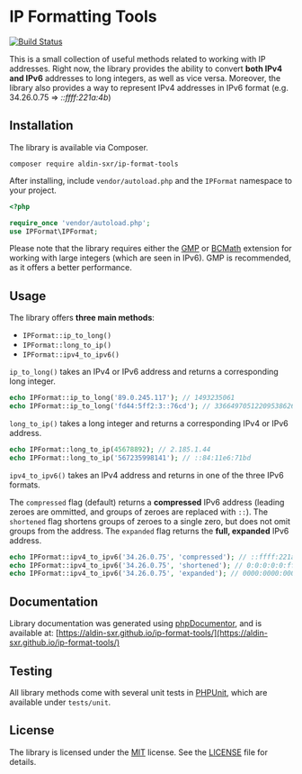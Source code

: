 # IP Formatting Tools
[![Build Status](https://travis-ci.com/Aldin-SXR/ip-format-tools.svg?branch=master)](https://travis-ci.com/Aldin-SXR/ip-format-tools)

This is a small collection of useful methods related to working with IP addresses. Right now, the library provides the ability to convert **both IPv4 and IPv6** addresses to long integers, as well as vice versa. Moreover, the library also provides a way to represent IPv4 addresses in IPv6 format (e.g. 34.26.0.75 => *::ffff:221a:4b*)

## Installation

The library is available via Composer.

`composer require aldin-sxr/ip-format-tools`

After installing, include `vendor/autoload.php` and the `IPFormat` namespace to your project.

```php
<?php

require_once 'vendor/autoload.php';
use IPFormat\IPFormat;
```

Please note that the library requires either the [GMP](https://www.php.net/manual/en/book.gmp.php) or [BCMath](https://www.php.net/manual/en/book.bc.php) extension for working with large integers (which are seen in IPv6). GMP is recommended, as it offers a better performance.

## Usage

The library offers **three main **methods****:
- `IPFormat::ip_to_long()`
- `IPFormat::long_to_ip()`
- `IPFormat::ipv4_to_ipv6()`

`ip_to_long()` takes an IPv4 or IPv6 address and returns a corresponding long integer.

```php
echo IPFormat::ip_to_long('89.0.245.117'); // 1493235061
echo IPFormat::ip_to_long('fd44:5ff2:3::76cd'); // 336649705122095386261522076515346446029
```

`long_to_ip()` takes a long integer and returns a corresponding IPv4 or IPv6 address.

```php
echo IPFormat::long_to_ip(45678892); // 2.185.1.44
echo IPFormat::long_to_ip('567235998141'); // ::84:11e6:71bd
```

`ipv4_to_ipv6()` takes an IPv4 address and returns in one of the three IPv6 formats. 

The `compressed` flag (default) returns a **compressed** IPv6 address (leading zeroes are ommitted, and groups of zeroes are replaced with `::`). The `shortened` flag shortens groups of zeroes to a single zero, but does not omit groups from the address. The `expanded` flag returns the **full, expanded** IPv6 address.

```php
echo IPFormat::ipv4_to_ipv6('34.26.0.75', 'compressed'); // ::ffff:221a:4b
echo IPFormat::ipv4_to_ipv6('34.26.0.75', 'shortened'); // 0:0:0:0:0:ffff:221a:004b
echo IPFormat::ipv4_to_ipv6('34.26.0.75', 'expanded'); // 0000:0000:0000:0000:0000:ffff:221a:004b
```

## Documentation

Library documentation was generated using [phpDocumentor](https://www.phpdoc.org/), and is available at: [https://aldin-sxr.github.io/ip-format-tools/](https://aldin-sxr.github.io/ip-format-tools/)

## Testing

All library methods come with several unit tests in [PHPUnit](https://phpunit.de/), which are available under `tests/unit`.

## License
The library is licensed under the [MIT](http://www.opensource.org/licenses/mit-license.php) license. See the [LICENSE](https://github.com/Aldin-SXR/ip-format-tools/blob/master/LICENSE) file for details.
